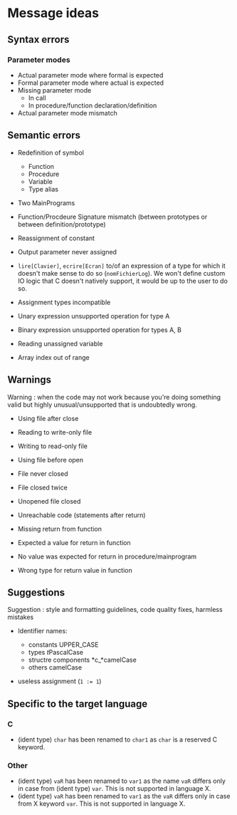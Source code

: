 # Message ideas

## Syntax errors

### Parameter modes

- Actual parameter mode where formal is expected
- Formal parameter mode where actual is expected
- Missing parameter mode
    - In call
    - In procedure/function declaration/definition
- Actual parameter mode mismatch

## Semantic errors

- Redefinition of symbol
    - Function
    - Procedure
    - Variable
    - Type alias
- Two MainPrograms
- Function/Procdeure Signature mismatch (between prototypes or between definition/prototype)
- Reassignment of constant
- Output parameter never assigned

- `lire[Clavier]`, `ecrire[Ecran]` to/of an expression of a type for which it doesn't make sense to do so (`nomFichierLog`). We won't define custom IO logic that C doesn't natively support, it would be up to the user to do so.
- Assignment types incompatible
- Unary expression unsupported operation for type A
- Binary expression unsupported operation for types A, B
- Reading unassigned variable
- Array index out of range

## Warnings

Warning : when the code may not work because you're doing something valid but highly unusual/unsupported that is undoubtedly wrong.

- Using file after close
- Reading to write-only file
- Writing to read-only file
- Using file before open
- File never closed
- File closed twice
- Unopened file closed

- Unreachable code (statements after return)
- Missing return from function
- Expected a value for return in function
- No value was expected for return in procedure/mainprogram
- Wrong type for return value in function

## Suggestions

Suggestion : style and formatting guidelines, code quality fixes, harmless mistakes

- Identifier names:
    - constants UPPER_CASE
    - types *t*PascalCase
    - structre components *c_*camelCase
    - others camelCase

- useless assignment (`1 := 1`)

## Specific to the target language

### C

- (ident type) `char` has been renamed to `char1` as `char` is a reserved C keyword.

### Other

- (ident type) `vaR` has been renamed to `var1` as the name `vaR` differs only in case from (ident type) `var`. This is not supported in language X.
- (ident type) `vaR` has been renamed to `var1` as the `vaR` differs only in case from X keyword `var`. This is not supported in language X.
